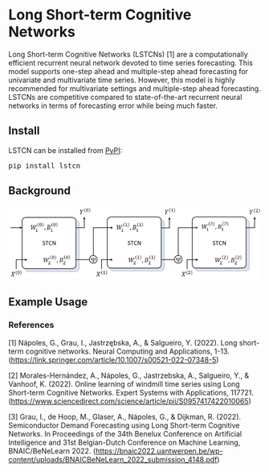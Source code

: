 # Long Short-term Cognitive Networks

Long Short-term Cognitive Networks (LSTCNs) [1] are a computationally efficient recurrent neural network devoted to time series forecasting. This model supports one-step ahead and multiple-step ahead forecasting for univariate and multivariate time series. However, this model is highly recommended for multivariate settings and multiple-step ahead forecasting. LSTCNs are competitive compared to state-of-the-art recurrent neural networks in terms of forecasting error while being much faster.

## Install

LSTCN can be installed from [PyPI](https://pypi.org/project/lstcn):

<pre>
pip install lstcn
</pre>

## Background

<p align="center">
  <img src="https://github.com/gnapoles/lstcn/blob/390b3ba84200e0bc58524e87138db4f45ac8f591/figures/LSTCN_diagram.jpg?raw=true" width="800" />
</p>

## Example Usage



### References
[1] Nápoles, G., Grau, I., Jastrzębska, A., & Salgueiro, Y. (2022). Long short-term cognitive networks. Neural Computing and Applications, 1-13.(https://link.springer.com/article/10.1007/s00521-022-07348-5)

[2] Morales-Hernández, A., Nápoles, G., Jastrzebska, A., Salgueiro, Y., & Vanhoof, K. (2022). Online learning of windmill time series using Long Short-term Cognitive Networks. Expert Systems with Applications, 117721. (https://www.sciencedirect.com/science/article/pii/S0957417422010065)

[3] Grau, I., de Hoop, M., Glaser, A., Nápoles, G., & Dijkman, R. (2022). Semiconductor Demand Forecasting using Long Short-term Cognitive Networks. In Proceedings of the 34th Benelux Conference on Artificial Intelligence and 31st Belgian-Dutch Conference on Machine Learning, BNAIC/BeNeLearn 2022. (https://bnaic2022.uantwerpen.be/wp-content/uploads/BNAICBeNeLearn_2022_submission_4148.pdf)
